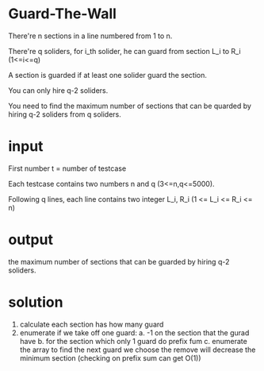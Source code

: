 # Guard-The-Wall

There're n sections in a line numbered from 1 to n.

There're q soliders, for i_th solider, he can guard from section L_i to R_i (1<=i<=q)

A section is guarded if at least one solider guard the section.

You can only hire q-2 soliders. 

You need to find the maximum number of sections that can be quarded by hiring q-2 soliders from q soliders.

# input

  First number t = number of testcase
  
  Each testcase contains two numbers n and q (3<=n,q<=5000).
  
  Following q lines, each line contains two integer L_i, R_i (1 <= L_i <= R_i <= n)
  
# output
  the maximum number of sections that can be guarded by hiring q-2 soliders.

# solution 
  1. calculate each section has how many guard
  2. enumerate if we take off one guard:
    a. -1 on the section that the gurad have
    b. for the section which only 1 guard do prefix fum
    c. enumerate the array to find the next guard we choose the remove will decrease the minimum section (checking on prefix sum can get O(1))
